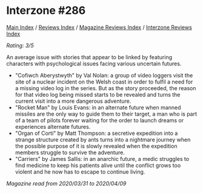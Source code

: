 # Interzone #286

[Main Index](../../../README.md) / [Reviews Index](../../README.md) / [Magazine Reviews Index](../README.md) / [Interzone Reviews Index](README.md)

*Rating: 3/5*

An average issue with stories that appear to be linked by featuring characters with psychological issues facing various uncertain futures.

- "Cofiwch Aberystwyth" by Val Nolan: a group of video loggers visit the site of a nuclear incident on the Welsh coast in order to fulfil a need for a missing video log in the series. But as the story proceeded, the reason for that video log being missed starts to be revealed and turns the current visit into a more dangerous adventure.
- "Rocket Man" by Louis Evans: in an alternate future when manned missiles are the only way to guide them to their target, a man who is part of a team of pilots forever waiting for the order to launch dreams or experiences alternate futures.
- "Organ of Corti" by Matt Thompson: a secretive expedition into a strange structure created by ants turns into a nightmare journey when the possible purpose of it is slowly revealed when the expedition members struggle to survive the adventure.
- "Carriers" by James Sallis: in an anarchic future, a medic struggles to find medicine to keep his patients alive until the conflict grows too violent and he now has to escape to continue living.

*Magazine read from 2020/03/31 to 2020/04/09*
